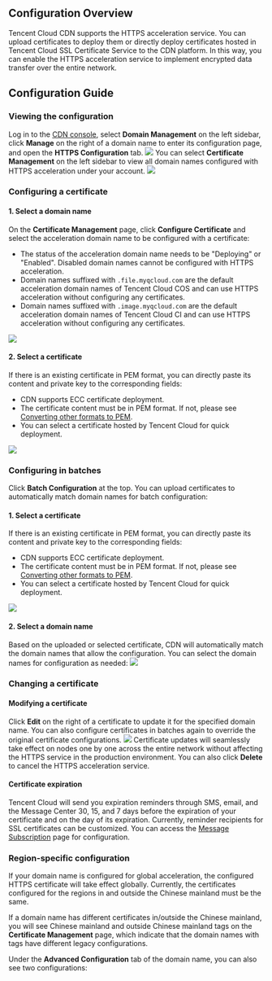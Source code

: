 ## Configuration Overview
Tencent Cloud CDN supports the HTTPS acceleration service. You can upload certificates to deploy them or directly deploy certificates hosted in Tencent Cloud SSL Certificate Service to the CDN platform. In this way, you can enable the HTTPS acceleration service to implement encrypted data transfer over the entire network.

## Configuration Guide
### Viewing the configuration

Log in to the [CDN console](https://console.cloud.tencent.com/cdn), select **Domain Management** on the left sidebar, click **Manage** on the right of a domain name to enter its configuration page, and open the **HTTPS Configuration** tab.
![](https://main.qcloudimg.com/raw/df6c4966cfee58661251f88550214576.png)
You can select **Certificate Management** on the left sidebar to view all domain names configured with HTTPS acceleration under your account.
![](https://main.qcloudimg.com/raw/91335ed0a426118b76ad6b27a53d5197.png)

### Configuring a certificate
#### 1. Select a domain name
On the **Certificate Management** page, click **Configure Certificate** and select the acceleration domain name to be configured with a certificate:
+ The status of the acceleration domain name needs to be "Deploying" or "Enabled". Disabled domain names cannot be configured with HTTPS acceleration.
+ Domain names suffixed with `.file.myqcloud.com` are the default acceleration domain names of Tencent Cloud COS and can use HTTPS acceleration without configuring any certificates.
+ Domain names suffixed with `.image.myqcloud.com` are the default acceleration domain names of Tencent Cloud CI and can use HTTPS acceleration without configuring any certificates.

![](https://main.qcloudimg.com/raw/13c71dc1fc13576620768f7ae61d6c9e.png)

#### 2. Select a certificate
If there is an existing certificate in PEM format, you can directly paste its content and private key to the corresponding fields:
+ CDN supports ECC certificate deployment.
+ The certificate content must be in PEM format. If not, please see [Converting other formats to PEM](https://intl.cloud.tencent.com/document/product/228/35212).
+ You can select a certificate hosted by Tencent Cloud for quick deployment.

![](https://main.qcloudimg.com/raw/d847eb87f076b972808b8e680705f706.png)



### Configuring in batches
Click **Batch Configuration** at the top. You can upload certificates to automatically match domain names for batch configuration:
#### 1. Select a certificate
If there is an existing certificate in PEM format, you can directly paste its content and private key to the corresponding fields:
+ CDN supports ECC certificate deployment.
+ The certificate content must be in PEM format. If not, please see [Converting other formats to PEM](https://intl.cloud.tencent.com/document/product/228/35212).
+ You can select a certificate hosted by Tencent Cloud for quick deployment.

![](https://main.qcloudimg.com/raw/fcadb92849ebd780acbbc5b35f343478.png)

#### 2. Select a domain name
Based on the uploaded or selected certificate, CDN will automatically match the domain names that allow the configuration. You can select the domain names for configuration as needed:
![](https://main.qcloudimg.com/raw/04a8ad1088655f24282201da7b5ebd74.png)



### Changing a certificate
#### Modifying a certificate
Click **Edit** on the right of a certificate to update it for the specified domain name. You can also configure certificates in batches again to override the original certificate configurations.
![](https://main.qcloudimg.com/raw/bb2ed5ec740aa67abf2750dc58baae0d.png)
Certificate updates will seamlessly take effect on nodes one by one across the entire network without affecting the HTTPS service in the production environment. You can also click **Delete** to cancel the HTTPS acceleration service.

#### Certificate expiration
Tencent Cloud will send you expiration reminders through SMS, email, and the Message Center 30, 15, and 7 days before the expiration of your certificate and on the day of its expiration. Currently, reminder recipients for SSL certificates can be customized. You can access the [Message Subscription](https://console.cloud.tencent.com/message/subscription) page for configuration.

### Region-specific configuration
If your domain name is configured for global acceleration, the configured HTTPS certificate will take effect globally. Currently, the certificates configured for the regions in and outside the Chinese mainland must be the same.

If a domain name has different certificates in/outside the Chinese mainland, you will see Chinese mainland and outside Chinese mainland tags on the **Certificate Management** page, which indicate that the domain names with tags have different legacy configurations.

Under the **Advanced Configuration** tab of the domain name, you can also see two configurations:


